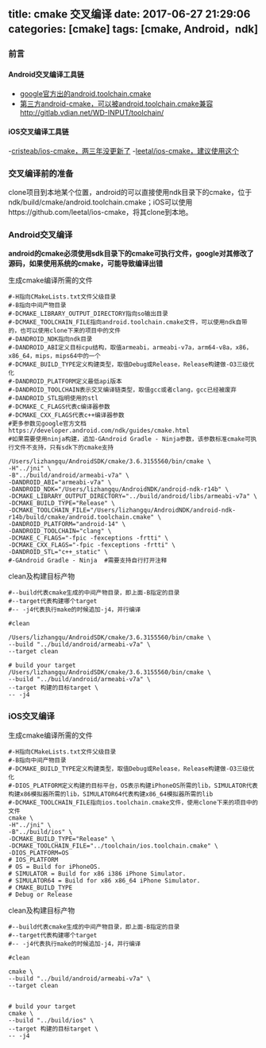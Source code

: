 title: cmake 交叉编译
date: 2017-06-27 21:29:06
categories: [cmake]
tags: [cmake, Android，ndk]
---


### 前言

#### Android交叉编译工具链

- [google官方出的android.toolchain.cmake](https://android.googlesource.com/platform/tools/cmake-utils/+/cmake-master-dev/android.toolchain.cmake)
- [第三方android-cmake，可以被android.toolchain.cmake兼容](https://github.com/taka-no-me/android-cmake)
http://gitlab.vdian.net/WD-INPUT/toolchain/

#### iOS交叉编译工具链

-[cristeab/ios-cmake，两三年没更新了](https://github.com/cristeab/ios-cmake)
-[leetal/ios-cmake，建议使用这个](https://github.com/leetal/ios-cmake)

<!-- more -->

### 交叉编译前的准备

clone项目到本地某个位置，android的可以直接使用ndk目录下的cmake，位于ndk/build/cmake/android.toolchain.cmake；iOS可以使用https://github.com/leetal/ios-cmake，将其clone到本地。
 
### Android交叉编译

 **android的cmake必须使用sdk目录下的cmake可执行文件，google对其修改了源码，如果使用系统的cmake，可能导致编译出错**

生成cmake编译所需的文件
```
#-H指向CMakeLists.txt文件父级目录
#-B指向中间产物目录
#-DCMAKE_LIBRARY_OUTPUT_DIRECTORY指向so输出目录
#-DCMAKE_TOOLCHAIN_FILE指向android.toolchain.cmake文件，可以使用ndk自带的，也可以使用clone下来的项目中的文件
#-DANDROID_NDK指向ndk目录
#-DANDROID_ABI定义目标cpu结构，取值armeabi，armeabi-v7a，arm64-v8a，x86，x86_64，mips，mips64中的一个
#-DCMAKE_BUILD_TYPE定义构建类型，取值Debug或Release，Release构建做-O3三级优化
#-DANDROID_PLATFORM定义最低api版本
#-DANDROID_TOOLCHAIN表示交叉编译链类型，取值gcc或者clang，gcc已经被废弃
#-DANDROID_STL指明使用的stl
#-DCMAKE_C_FLAGS代表c编译器参数
#-DCMAKE_CXX_FLAGS代表c++编译器参数
#更多参数见google官方文档 https://developer.android.com/ndk/guides/cmake.html
#如果需要使用ninja构建，追加-GAndroid Gradle - Ninja参数，该参数标准cmake可执行文件不支持，只有sdk下的cmake支持
 
/Users/lizhangqu/AndroidSDK/cmake/3.6.3155560/bin/cmake \
-H"../jni" \
-B"../build/android/armeabi-v7a" \
-DANDROID_ABI="armeabi-v7a" \
-DANDROID_NDK="/Users/lizhangqu/AndroidNDK/android-ndk-r14b" \
-DCMAKE_LIBRARY_OUTPUT_DIRECTORY="../build/android/libs/armeabi-v7a" \
-DCMAKE_BUILD_TYPE="Release" \
-DCMAKE_TOOLCHAIN_FILE="/Users/lizhangqu/AndroidNDK/android-ndk-r14b/build/cmake/android.toolchain.cmake" \
-DANDROID_PLATFORM="android-14" \
-DANDROID_TOOLCHAIN="clang" \
-DCMAKE_C_FLAGS="-fpic -fexceptions -frtti" \
-DCMAKE_CXX_FLAGS="-fpic -fexceptions -frtti" \
-DANDROID_STL="c++_static" \
#-GAndroid Gradle - Ninja  #需要支持自行打开注释
```
 
clean及构建目标产物
```
#--build代表cmake生成的中间产物目录，即上面-B指定的目录
#--target代表构建哪个target
#-- -j4代表执行make的时候追加-j4，并行编译
 
#clean 
 
/Users/lizhangqu/AndroidSDK/cmake/3.6.3155560/bin/cmake \
--build "../build/android/armeabi-v7a" \
--target clean
 
# build your target
/Users/lizhangqu/AndroidSDK/cmake/3.6.3155560/bin/cmake \
--build "../build/android/armeabi-v7a" \
--target 构建的目标target \
-- -j4
```


### iOS交叉编译

生成cmake编译所需的文件
```
#-H指向CMakeLists.txt文件父级目录
#-B指向中间产物目录
#-DCMAKE_BUILD_TYPE定义构建类型，取值Debug或Release，Release构建做-O3三级优化
#-DIOS_PLATFORM定义构建的目标平台，OS表示构建iPhoneOS所需的lib，SIMULATOR代表构建x86模拟器所需的lib，SIMULATOR64代表构建x86_64模拟器所需的lib
#-DCMAKE_TOOLCHAIN_FILE指向ios.toolchain.cmake文件，使用clone下来的项目中的文件
cmake \
-H"../jni" \
-B"../build/ios" \
-DCMAKE_BUILD_TYPE="Release" \
-DCMAKE_TOOLCHAIN_FILE="../toolchain/ios.toolchain.cmake" \
-DIOS_PLATFORM=OS
# IOS_PLATFORM
# OS = Build for iPhoneOS.
# SIMULATOR = Build for x86 i386 iPhone Simulator.
# SIMULATOR64 = Build for x86 x86_64 iPhone Simulator.
# CMAKE_BUILD_TYPE
# Debug or Release
```
 
clean及构建目标产物
```
#--build代表cmake生成的中间产物目录，即上面-B指定的目录
#--target代表构建哪个target
#-- -j4代表执行make的时候追加-j4，并行编译
 
#clean 
 
cmake \
--build "../build/android/armeabi-v7a" \
--target clean
 
 
# build your target
cmake \
--build "../build/ios" \
--target 构建的目标target \
-- -j4
```